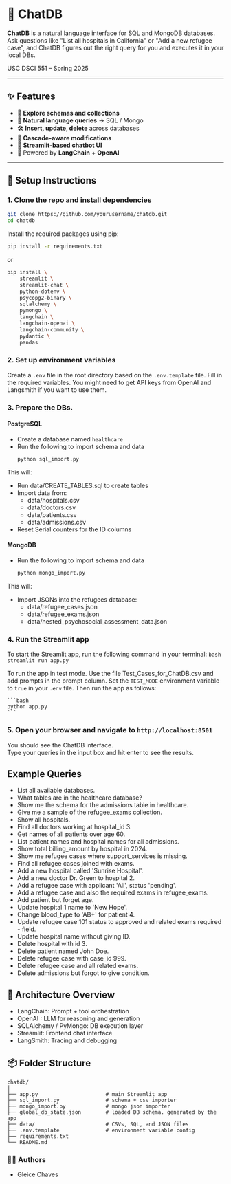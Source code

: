 # 🔺 ChatDB

**ChatDB** is a natural language interface for SQL and MongoDB databases. Ask questions like "List all hospitals in California" or "Add a new refugee case", and ChatDB figures out the right query for you and executes it in your local DBs.

USC DSCI 551 – Spring 2025

---

## ✨ Features

- 🔎 **Explore schemas and collections**
- 🤖 **Natural language queries** → SQL / Mongo
- 🛠️ **Insert, update, delete** across databases
- 🔄 **Cascade-aware modifications**
- 💬 **Streamlit-based chatbot UI**
- 🧠 Powered by **LangChain** + **OpenAI** 

---

## 🚀 Setup Instructions

### 1. Clone the repo and install dependencies

```bash
git clone https://github.com/yourusername/chatdb.git
cd chatdb
```

Install the required packages using pip:

```bash
pip install -r requirements.txt
```
or 
```bash
pip install \
    streamlit \
    streamlit-chat \
    python-dotenv \
    psycopg2-binary \
    sqlalchemy \
    pymongo \
    langchain \
    langchain-openai \
    langchain-community \
    pydantic \
    pandas
```

### 2. Set up environment variables

Create a `.env` file in the root directory based on the `.env.template` file. Fill in the required variables. 
You might need to get API keys from OpenAI and Langsmith if you want to use them.

### 3. Prepare the DBs. 

#### **PostgreSQL**
- Create a database named `healthcare`
- Run the following to import schema and data
    ```bash
    python sql_import.py
    ```

This will:
- Run data/CREATE_TABLES.sql to create tables
- Import data from:
  - data/hospitals.csv
  - data/doctors.csv
  - data/patients.csv
  - data/admissions.csv
- Reset Serial counters for the ID columns

#### **MongoDB**
- Run the following to import schema and data
    ```bash
    python mongo_import.py
    ```
This will:
- Import JSONs into the refugees database:
  - data/refugee_cases.json
  - data/refugee_exams.json
  - data/nested_psychosocial_assessment_data.json

### 4. Run the Streamlit app
To start the Streamlit app, run the following command in your terminal:
    ```bash
    streamlit run app.py
    ```

To run the app in test mode. Use the file Test_Cases_for_ChatDB.csv and add prompts in the prompt column. Set the `TEST_MODE` environment variable to `true` in your `.env` file. Then run the app as follows:

    ```bash
    python app.py
    ```

### 5. Open your browser and navigate to `http://localhost:8501`
You should see the ChatDB interface.    
Type your queries in the input box and hit enter to see the results.

## Example Queries
- List all available databases.
- What tables are in the healthcare database?
- Show me the schema for the admissions table in healthcare.
- Give me a sample of the refugee_exams collection.
- Show all hospitals.
- Find all doctors working at hospital_id 3.
- Get names of all patients over age 60.
- List patient names and hospital names for all admissions.
- Show total billing_amount by hospital in 2024.
- Show me refugee cases where support_services is missing.
- Find all refugee cases joined with exams.
- Add a new hospital called 'Sunrise Hospital'.
- Add a new doctor Dr. Green to hospital 2.
- Add a refugee case with applicant 'Ali', status 'pending'.
- Add a refugee case and also the required exams in refugee_exams.
- Add patient but forget age.
- Update hospital 1 name to 'New Hope'.
- Change blood_type to 'AB+' for patient 4.
- Update refugee case 101 status to approved and related exams required - field.
- Update hospital name without giving ID.
- Delete hospital with id 3.
- Delete patient named John Doe.
- Delete refugee case with case_id 999.
- Delete refugee case and all related exams.
- Delete admissions but forgot to give condition.

## 🧠 Architecture Overview
- LangChain: Prompt + tool orchestration
- OpenAI : LLM for reasoning and generation
- SQLAlchemy / PyMongo: DB execution layer
- Streamlit: Frontend chat interface
- LangSmith: Tracing and debugging

## 📦 Folder Structure
```
chatdb/
│
├── app.py                      # main Streamlit app
├── sql_import.py               # schema + csv importer
├── mongo_import.py             # mongo json importer
├── global_db_state.json        # loaded DB schema. generated by the app
├── data/                       # CSVs, SQL, and JSON files
├── .env.template               # environment variable config
├── requirements.txt
└── README.md
```

### 👩‍💻 Authors
- Gleice Chaves

